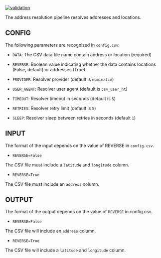 [![validation](https://github.com/openfido/address/actions/workflows/main.yml/badge.svg)](https://github.com/openfido/address/actions/workflows/main.yml)

The address resolution pipeline resolves addresses and locations.

CONFIG
------

The following parameters are recognized in `config.csv`:

* `DATA`: The CSV data file name contain address or location (required)

* `REVERSE`: Boolean value indicating whether the data contains locations
  (False, default) or addresses (True)

* `PROVIDER`: Resolver provider (default is `nominatim`)

* `USER_AGENT`: Resolver user agent (default is `csv_user_ht`)

* `TIMEOUT`: Resolver timeout in seconds (default is `5`)

* `RETRIES`: Resolver retry limit (default is `5`)

* `SLEEP`: Resolver sleep between retries in seconds (default `1`)

INPUT
-----

The format of the input depends on the value of REVERSE in `config.csv`.

* `REVERSE=False`

The CSV file must include a `latitude` and `longitude` column.

* `REVERSE=True`

The CSV file must include an `address` column.

OUTPUT
------

The format of the output depends on the value of `REVERSE` in config.csv.

* `REVERSE=False`

The CSV file will include an `address` column.

* `REVERSE=True`

The CSV file will include a `latitude` and `longitude` column.
